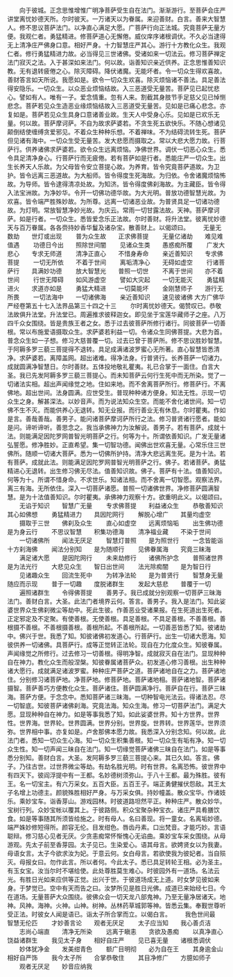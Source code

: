 <!-- { "loadSidebar": true } -->
　　向于彼城。正念思惟增惟广明净菩萨受生自在法门。渐渐游行。至菩萨会庄严讲堂离忧妙德天所。尔时彼天。一万诸天以为眷属。来迎善财。白言。善来大智慧人。修不思议菩萨法门。以净直心满足大愿。广菩萨行向正法城。究竟菩萨无量方便。我观仁者。勇猛精进。修菩萨道心无懈倦。威仪庠序诸根调伏。不久必当逮得无上清净庄严佛身口意。相好严身。十力智慧庄严其心。游行十方教化众生。我观仁者。修行勇猛精进力故。必当得见三世诸佛。受诸如来一切法云。修习菩萨禅定法门寂灭之法。入于甚深如来法门。何以故。诣善知识亲近供养。正念思惟善知识教。无有退转疲倦之心。除灭障碍。降伏诸魔。无能坏者。令一切众生得欢喜故。善财答言如天所说。我愿如是。欲令一切众生欢喜。除灭烦恼诸不善法。具足善法得安隐乐。一切众生。以众恶业烦恼结故。入三恶道受无量苦。菩萨见已起忧悲心。譬如有人。唯有一子。爱念情重。忽有人来。割截其身肢节手足慈父见已悼恻悲念。菩萨若见众生造恶业缘烦恼结故入三恶道受无量苦。见如是已痛心悲念。亦复如是。菩萨若见众生具身口意诸善业故。生天人中受身心乐。见如是已欢乐无量。何以故。菩萨摩诃萨。不自为故求萨婆若。不贪生死五欲快乐。不随心想诸见颠倒结使缠缚贪爱邪见。不着众生种种乐想。不着禅味。不为结碍流转生死。菩萨但见诸有海中。一切众生受无量苦。发大悲愿而摄取之。常以大悲大愿力故。行菩萨行。供养诸佛求萨婆若。欲令众生远离烦恼。净佛世界。调伏一切恶心众生。悉令具足清净身心。行菩萨行而无疲倦。若有菩萨如是行者。悉能庄严一切众生。出生长养天人乐故。为父母皆令安立菩提心故。为养育。皆令究竟菩萨道故。为卫护。皆令远离三恶道故。为大船师。皆令得度生死海故。为归依。令舍诸魔烦恼怖故。为导师。皆令逮得清凉处故。为知济。皆令得度佛刹海故。为主藏臣。皆令得入法宝洲故。为净妙华。令开一切佛功德华故。为大光明。普放功德智慧光故。为欢喜。皆令端严胜殊妙故。为所尊。远离一切诸恶业故。为普贤具足一切诸功德故。为灯明。常放智慧净妙光故。为庆云。常雨一切甘露法故。天神。菩萨摩诃萨。如是行者。一切众生。悉皆爱念乐正法故。尔时善财。将升法堂。彼离忧妙德天与百万眷属。各各赍持妙香华鬘及诸杂宝。散善财上。以偈颂曰。
　　无量无数劫　　世灯或出现
　　普为众生故　　正求佛菩提
　　无量亿诸劫　　难见难值遇
　　功德日今出　　照除世间闇
　　见诸众生类　　愚惑痴所覆
　　广发大悲心　　专求无师道
　　清净正直心　　不惜身寿命
　　亲近善知识　　专求佛菩提
　　一切无所依　　不着于世间
　　离垢清净心　　无碍如虚空
　　行诸菩萨行　　具满妙功德
　　放大智慧光　　普照一切世
　　不离于世间　　亦不着世间
　　行世无障碍　　如风游虚空
　　譬如大灾起　　一切无能灭
　　勇猛精进火　　求道亦如是
　　勇猛大精进　　一切莫能坏
　　金刚慧师子　　游行无所畏
　　一切法海中　　一切诸佛海
　　亲近善知识　　速见彼诸佛
大方广佛华严经卷第五十七入法界品第三十四之十三
　　尔时离忧妙德天。偈赞叹已。恭敬法故俱升法堂。升法堂已。周遍推求彼释迦女。即见坐于宝莲华藏师子之座。八万四千众女围绕。皆是贵族王者之女。悉于过去彼菩萨所修行诸行。同彼菩萨一切善根。常以布施爱语摄取众生。求萨婆若利益一切。令诸众生同佛菩提。大悲为首。普念众生如一子想。修习大慈普覆一切。过去已曾于菩萨所。修不思议胜妙智慧。于阿耨多罗三藐三菩提得不退转。具足成满诸波罗蜜心无所著。直心智慧皆悉清净。求萨婆若。离障盖网。超出诸难。得净法身。行普贤行。长养菩萨一切诸力。成就圆满净智慧日。尔时善财。五体投地敬礼瞿夷。礼已合掌于一面住。白言大圣。我已先发阿耨多罗三藐三菩提心。而未知菩萨云何行生死中而无所染。觉了一切诸法实相。超出声闻缘觉之地。住如来地。而不舍离菩萨所行。修菩萨行。不离佛地。超出世间。法身圆满。应世受生。普现种种诸方便身。知法无性。示现一切众生之身。解甚深法。以妙音声。而为说法知众生空。而能不舍化诸世间。知一切佛不生不灭。而能供养心无退转。知无业报。而行善业无有休息。尔时瞿夷。作如是言。善哉善哉。善男子。能问诸菩萨摩诃萨所行之法。修习普贤诸行愿者。能如是问。谛听谛听。善思念之。我当承佛神力为汝解说。善男子。若有菩萨。成就十法。则能满足因陀罗网普智光明菩萨之行。何等为十。所谓依善知识。广发无量诸弘誓愿。修净胜妙。正直希望。集一切智功德。闻佛出世欢喜无量。心常乐住三世佛所。随顺一切诸大菩萨。悉为一切佛所护持。清净大悲远离生死。是为十法。若有菩萨。成就此法。则能满足因陀罗网普智光明菩萨之行。佛子。若诸菩萨。勇猛精进心无退转。出生修习佛无尽法。值善知识故。佛子。菩萨有十法。值善知识。何等为十。所谓不惜身命。不求世乐。知诸法相。而不舍离一切智愿。观察法界。离三有海。无所依住。深入一切菩萨诸愿。普照一切诸佛世界。净修菩萨圆满智慧。是为十法值善知识。尔时瞿夷。承佛神力观察十方。欲重明此义。以偈颂曰。
　　无谄于知识　　智慧广无量
　　专求佛菩提　　利益诸众生
　　恭敬善知识　　其心如佛想
　　勇猛精进力　　具因陀网行
　　解脱心增广　　其量均虚空
　　摄取于三世　　佛刹及众生
　　直心如虚空　　远离烦恼垢
　　出生佛功德　　是为身云行
　　不思议智慧　　积集功德海
　　清净福业藏　　不染于世间
　　一切诸佛所　　闻法无厌足
　　智慧灯普照　　是为照世行
　　一念皆能诣　　十方刹海佛
　　闻法分别知　　是为随顺行
　　见佛眷属海　　究竟三昧海
　　满足诸大愿　　是因陀网行
　　未来劫修行　　诸佛所护念
　　普照诸世界　　是为法光行
　　大悲见众生　　智日出世间
　　法光除痴闇　　是为智日行
　　见诸趣众生　　回流生死中
　　为转净法轮　　是为普贤行
　　智慧身无量　　随应而示现
　　普于一切趣　　度脱诸群生
　　发起大慈悲　　普覆于一切
　　遍照诸群生　　令得佛菩提
　　善男子。我已成就分别观察一切菩萨三昧海法门。善财白言。大圣。此法门者境界云何。答言。善男子。我入是法门。知此娑婆世界众生佛刹微尘等劫中。死此生彼。作善恶业受诸果报。在生死道出生死者。正定邪定及不定聚。有使善根。无使善根。具足善根。不具足善根。不善善根。善根摄不善根。不善根摄善根。善根所起。不善根所起。一切善恶皆悉了知。彼诸劫中。佛兴于世。我悉了知。知彼诸佛初发道心。行菩萨行。出生一切诸大愿海。知彼供养一切诸佛。具菩萨行。成等正觉转正法轮。现自在力化度众生。知彼眷属。声闻缘觉之所修行。过去修习一切善根。得明净智。成就寂灭自在法门。显现种种自在神力。教化众生而般涅槃。知彼眷属诸菩萨众。初发道心修习善根。出生种种诸大愿行。成就满足诸波罗蜜。种种庄严菩萨之道。菩萨诸地自在之力。菩萨诸地住。分别修习诸菩萨地。净菩萨地。修菩萨地。菩萨诸地相。菩萨诸地智。菩萨诸摄智。菩萨善巧方便教化众生。菩萨诸住。菩萨圆满净行。菩萨自在行。菩萨三昧海。菩萨方便。于念念中。悉知菩萨诸三昧海。一切种智电光法云。得诸法忍。尽一切智底。知彼菩萨诸佛刹海。究竟法海。知众生海。修习一切菩萨法门。满足大愿。显现种种自在神力。如是等事我悉了知。如此娑婆世界。知十方世界。世界性。世界海。世界轮。世界圆满。世界分别。世界旋。世界转。世界莲华。世界须弥。世界相中事。亦复如是。卢舍那佛本愿力故。我悉深入分别念知。何以故。此法门者。悉知一切众生心海。知一切众生积集善根。知一切众生有垢有净。知一切众生性。知一切声闻三昧自在法门。知一切缘觉菩萨诸佛三昧自在法门。如是等事悉分别知。善财白言。大圣。发阿耨多罗三藐三菩提心来。其已久如。答言。佛子。乃往古世。过世界微尘等劫。有劫名胜光明。时有世界。名离恐怖。彼世界中有四天下。彼阎浮提中有一王都。名妙德树须弥山。于八十王都。最为殊胜。彼有王。名一切宝主。有六万采女。五百大臣。五百王子。端正勇健摧伏怨敌。其王太子名增上功德主。颜貌殊胜相好严身。与万采女俱。持妙幢盖。散众宝华。作诸妓乐。乘妙宝车。诣香芽山。游戏园林。时彼道路坦然平正。种种庄严。散众妙华。宝树行列。众妙宝帐以覆其上。于彼路侧。积众宝聚杂种宝衣。诸庄严具肴膳饮食。如是等事随其所须皆给施之。时有母人。名曰善现。将一童女。名离垢妙德。端严姝妙修短得所。颜容无伦。目发绀色。唇齿丹素。口出梵音。才能巧妙。言语聪辩。修习慈心见者无厌。少贪恚痴常怀惭愧心无谄曲。乘妙宝车采女围绕。从母游观。先太子前至香芽园。太子见已。生染爱心。语其母言。欲娉贤女以为我妻。母语女言。太子今欲求汝为妃。于意云何。女白母言。若欲使我为彼妃者。当自殒灭。母报女曰。勿作此言。所以者何。今此太子。悉已具足转轮王相。必为圣主。有玉女宝。汝当尔时不堪给使。此处尊胜莫生难心。时彼园外有一道场。名法云光。有胜日光如来应供等正觉。出兴于世。于彼道场成无上道。时女梦见彼如来身。于梦觉已。空中有天而告之曰。汝梦所见是胜日光佛。成道已来始经七日。今在道场。无量菩萨大众围绕。彼佛众会一切天龙八部鬼神。乃至无量净居诸天。地神。风神。海神。火神。山神。树神。丛林药草城郭等神。皆悉云集。奉觐世尊听受正法。时彼女人闻是语已。诣太子所合掌而立。以偈白言。
　　我色世间最　　智慧无伦匹
　　才妙善言论　　观者无厌足
　　太子应当知　　我心善贞洁
　　志尚心端直　　清净无所染
　　远离于瞋恚　　贪欲及愚痴
　　以真净直心　　饶益诸群生
　　我见太子身　　相好自庄严
　　见已喜无量　　诸根悉调伏
　　妙体犹净金　　发美绀青色
　　额广目明彻　　必为自在王
　　其身逾金山　　相好自严饰
　　我今太子所　　合掌恭敬住
　　其目净修广　　方臆如师子
　　观者无厌足　　妙音应纳我
